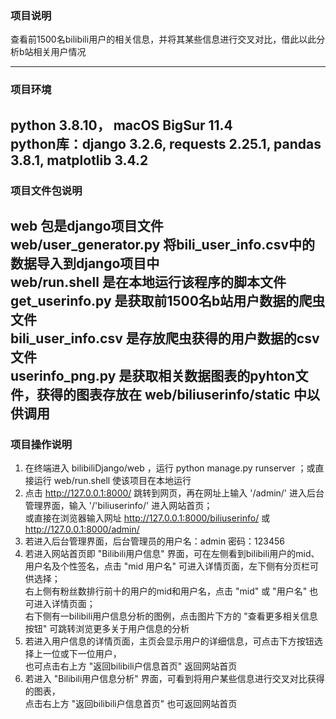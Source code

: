 ### 项目说明
查看前1500名bilibili用户的相关信息，并将其某些信息进行交叉对比，借此以此分析b站相关用户情况

---
### 项目环境

python 3.8.10， macOS BigSur 11.4\
python库：django 3.2.6, requests 2.25.1, pandas 3.8.1, matplotlib 3.4.2
---
### 项目文件包说明

web 包是django项目文件\
web/user_generator.py 将bili_user_info.csv中的数据导入到django项目中\
web/run.shell 是在本地运行该程序的脚本文件
get_userinfo.py 是获取前1500名b站用户数据的爬虫文件\
bili_user_info.csv 是存放爬虫获得的用户数据的csv文件\
userinfo_png.py 是获取相关数据图表的pyhton文件，获得的图表存放在 web/biliuserinfo/static 中以供调用
---
### 项目操作说明
1. 在终端进入 bilibiliDjango/web ，运行 python manage.py runserver ；或直接运行 web/run.shell 使该项目在本地运行
2. 点击 http://127.0.0.1:8000/ 跳转到网页，再在网址上输入 '/admin/' 进入后台管理界面，输入 '/'biliuserinfo/'  进入网站首页；\
或直接在浏览器输入网址 http://127.0.0.1:8000/biliuserinfo/ 或 http://127.0.0.1:8000/admin/
3. 若进入后台管理界面，后台管理员的用户名：admin 密码：123456
4. 若进入网站首页即 "Bilibili用户信息" 界面，可在左侧看到bilibili用户的mid、用户名及个性签名，点击 "mid 用户名" 可进入详情页面，左下侧有分页栏可供选择；\
    右上侧有粉丝数排行前十的用户的mid和用户名，点击 "mid" 或 "用户名" 也可进入详情页面；\
    右下侧有一bilibili用户信息分析的图例，点击图片下方的 "查看更多相关信息按钮" 可跳转浏览更多关于用户信息的分析
5. 若进入用户信息的详情页面，主页会显示用户的详细信息，可点击下方按钮选择上一位或下一位用户，\
   也可点击右上方 "返回bilibili户信息首页" 返回网站首页
6. 若进入 "Bilibili用户信息分析" 界面，可看到将用户某些信息进行交叉对比获得的图表，\
   点击右上方 "返回bilibili户信息首页" 也可返回网站首页